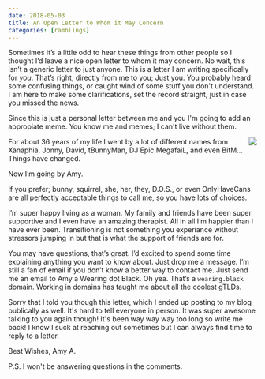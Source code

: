 ```yaml
---
date: 2018-05-03
title: An Open Letter to Whom it May Concern
categories: [ramblings]
---
```


Sometimes it’s a little odd to hear these things from other people so I thought I’d leave a nice open letter to whom it may concern. No wait, this isn’t a generic letter to just anyone. This is a letter I am writing specifically for _you_. That’s right, directly from me to you; Just you. You probably heard some confusing things, or caught wind of some stuff you don't understand. I am here to make some clarifications, set the record straight, just in case you missed the news.

Since this is just a personal letter between me and you I'm going to add an appropiate meme. You know me and memes; I can't live without them.

<img src="/img/2018/05-03_probably_trans_meme.jpg" align="right">

For about 36 years of my life I went by a lot of different names from Xanaphia, Jonny, David, tBunnyMan, DJ Epic MegafaiL, and even BitM... Things have changed.

Now I’m going by Amy.

If you prefer; bunny, squirrel, she, her, they,  D.O.S., or even OnlyHaveCans are all perfectly acceptable things to call me, so you have lots of choices.

I’m super happy living as a woman. My family and friends have been super supportive and I even have an amazing therapist. All in all I’m happier than I have ever been. Transitioning is not something you experiance without stressors jumping in but that is what the support of friends are for.

You may have questions, that’s great. I’d excited to spend some time explaining anything you want to know about. Just drop me a message. I’m still a fan of email if you don’t know a better way to contact me. Just send me an email to Amy a Wearing dot Black. Oh yea. That’s a `wearing.black` domain. Working in domains has taught me about all the coolest gTLDs.

Sorry that I told you though this letter, which I ended up posting to my blog publically as well. It's hard to tell everyone in person.  It was super awesome talking to you again though! It's been way way way too long so write me back! I know I suck at reaching out sometimes but I can always find time to reply to a letter.

Best Wishes,
Amy A.

P.S. I won't be answering questions in the comments.

